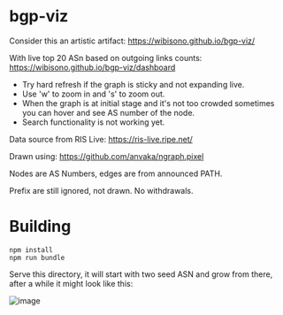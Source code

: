 # bgp-viz

Consider this an artistic artifact: 
https://wibisono.github.io/bgp-viz/

With live top 20 ASn based on outgoing links counts:
https://wibisono.github.io/bgp-viz/dashboard

* Try hard refresh if the graph is sticky and not expanding live.
* Use 'w' to zoom in and 's' to zoom out.
* When the graph is at initial stage and it's not too crowded sometimes you can hover and see AS number of the node.
* Search functionality is not working yet.

Data source from RIS Live: https://ris-live.ripe.net/

Drawn using: https://github.com/anvaka/ngraph.pixel

Nodes are AS Numbers, edges are from announced PATH.

Prefix are still ignored, not drawn. No withdrawals.

# Building

```
npm install
npm run bundle
```

Serve this directory, it will start with two seed ASN and grow from there, after a while it might look like this:

![image](https://user-images.githubusercontent.com/566147/201327585-7e0840fb-7c31-4b56-8785-e49ff29083e4.png)
